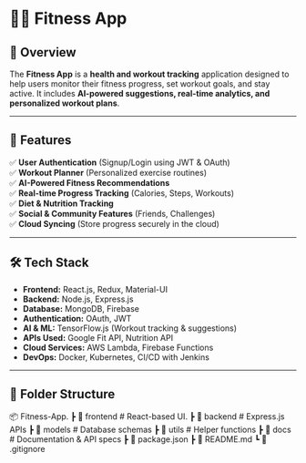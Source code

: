 # 🏋️‍♂️ Fitness App

## 📌 Overview
The **Fitness App** is a **health and workout tracking** application designed to help users monitor their fitness progress, set workout goals, and stay active. It includes **AI-powered suggestions, real-time analytics, and personalized workout plans**.

---

## 🚀 Features
✅ **User Authentication** (Signup/Login using JWT & OAuth)  
✅ **Workout Planner** (Personalized exercise routines)  
✅ **AI-Powered Fitness Recommendations**  
✅ **Real-time Progress Tracking** (Calories, Steps, Workouts)  
✅ **Diet & Nutrition Tracking**  
✅ **Social & Community Features** (Friends, Challenges)  
✅ **Cloud Syncing** (Store progress securely in the cloud)  

---

## 🛠️ Tech Stack
- **Frontend:** React.js, Redux, Material-UI  
- **Backend:** Node.js, Express.js  
- **Database:** MongoDB, Firebase  
- **Authentication:** OAuth, JWT  
- **AI & ML:** TensorFlow.js (Workout tracking & suggestions)  
- **APIs Used:** Google Fit API, Nutrition API  
- **Cloud Services:** AWS Lambda, Firebase Functions  
- **DevOps:** Docker, Kubernetes, CI/CD with Jenkins  

---

## 📂 Folder Structure
📦 Fitness-App.
┣ 📂 frontend # React-based UI.
┣ 📂 backend # Express.js APIs 
┣ 📂 models # Database schemas 
┣ 📂 utils # Helper functions 
┣ 📂 docs # Documentation & API specs 
┣ 📜 package.json 
┣ 📜 README.md 
┗ 📜 .gitignore
